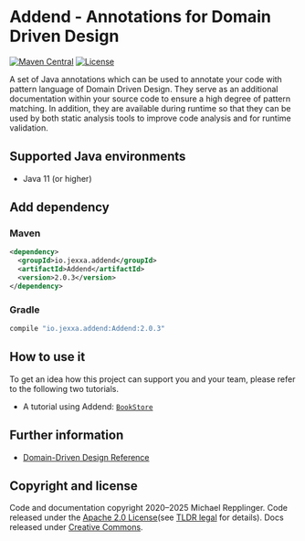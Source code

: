 # Addend - Annotations for Domain Driven Design 

[![Maven Central](https://img.shields.io/maven-central/v/io.jexxa.addend/Addend)](https://maven-badges.herokuapp.com/maven-central/io.jexxa.addend/Addend/) [![License](https://img.shields.io/badge/License-Apache%202.0-blue.svg)](https://opensource.org/licenses/Apache-2.0)

A set of Java annotations which can be used to annotate your code with pattern language of Domain Driven Design. They serve as an additional documentation within your source code to ensure a high degree of pattern matching. In addition, they are available during runtime so that they can be used by both static analysis tools to improve code analysis and for runtime validation.

## Supported Java environments
*   Java 11 (or higher)

## Add dependency

### Maven

```xml
<dependency>
  <groupId>io.jexxa.addend</groupId>
  <artifactId>Addend</artifactId>
  <version>2.0.3</version>
</dependency> 
```

### Gradle

```groovy
compile "io.jexxa.addend:Addend:2.0.3"
``` 
   
## How to use it
To get an idea how this project can support you and your team, please refer to the following two tutorials.

*   A tutorial using Addend: [`BookStore`](https://github.com/jexxa-projects/JexxaTutorials/blob/main/BookStore/README-PatternLanguage.md) 

## Further information 

*   [Domain-Driven Design Reference](https://domainlanguage.com/wp-content/uploads/2016/05/DDD_Reference_2015-03.pdf)

## Copyright and license

Code and documentation copyright 2020–2025 Michael Repplinger.
Code released under the [Apache 2.0 License](LICENSE)(see [TLDR legal](https://tldrlegal.com/license/apache-license-2.0-(apache-2.0)) for details).
Docs released under [Creative Commons](https://creativecommons.org/licenses/by/4.0/).